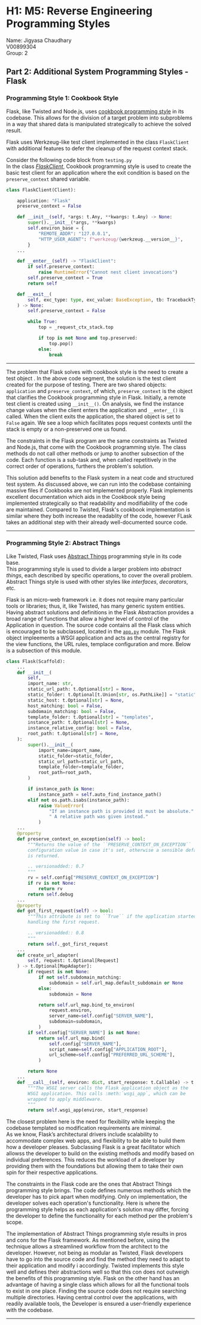 # H1: M5: Reverse Engineering Programming Styles

Name: Jigyasa Chaudhary  
V00899304  
Group: 2

## **Part 2: Additional System Programming Styles - Flask**

### **Programming Style 1: Cookbook Style**

Flask, like Twisted and Node.js, uses [cookbook programming style](https://learning-oreilly-com.ezproxy.library.uvic.ca/library/view/exercises-in-programming/9781482227376/K22536_C004.xhtml#c04_sec002) in its codebase. This allows for the division of a target problem into subproblems in a way that shared data is manipulated strategically to achieve the solved result.  

Flask uses Werkzeug-like test client implemented in the class `FlaskClient` with additional features to defer the cleanup of the request context stack.

Consider the following code block from `testing.py`  
In the class *[FlaskClient](https://github.com/pallets/flask/blob/main/src/flask/testing.py)*, Cookbook programming style is used to create the basic test client for an application where the exit condition is based on the `preserve_context` shared variable.

```python
class FlaskClient(Client):

    application: "Flask"
    preserve_context = False

    def __init__(self, *args: t.Any, **kwargs: t.Any) -> None:
        super().__init__(*args, **kwargs)
        self.environ_base = {
            "REMOTE_ADDR": "127.0.0.1",
            "HTTP_USER_AGENT": f"werkzeug/{werkzeug.__version__}",
        }
    ...

    def __enter__(self) -> "FlaskClient":
        if self.preserve_context:
            raise RuntimeError("Cannot nest client invocations")
        self.preserve_context = True
        return self

    def __exit__(
        self, exc_type: type, exc_value: BaseException, tb: TracebackType
    ) -> None:
        self.preserve_context = False

        while True:
            top = _request_ctx_stack.top

            if top is not None and top.preserved:
                top.pop()
            else:
                break
```

---
The problem that Flask solves with cookbook style is the need to create a test object . In the above code segment, the solution is the test client created for the purpose of testing. There are two shared objects: `application` and `preserve_context`, of which, `preserve_context` is the object that clarifies the Cookbook programming style in Flask. Initially, a remote test client is created using `__init__()`. On analysis, we find the instance change values when the client enters the application and `__enter__()` is called. When the client exits the application, the shared object is set to `False` again. We see a loop which facilitates pops request contexts until the stack is empty or a non-preserved one us found.

The constraints in the Flask program are the same constraints as Twisted and Node.js, that come with the Cookbook programming style. The class methods do not call other methods or jump to another subsection of the code. Each function is a sub-task and, when called repetitively in the correct order of operations, furthers the problem's solution.

This solution add benefits to the Flask system in a neat code and structured test system. As discussed above, we can run into the codebase containing massive files if Cookbooks are not implemented properly. Flask implements excellent documentation which aids in the Cookbook style being implemented strategically so that readability and modifiability of the code are maintained. Compared to Twisted, Flask's cookbook implementation is similar where they both increase the readablity of the code, however FLask takes an additional step with their already well-documented source code.

---

### **Programming Style 2: Abstract Things**

Like Twisted, Flask uses [Abstract Things](https://learning-oreilly-com.ezproxy.library.uvic.ca/library/view/exercises-in-programming/9781482227376/K22536_C013.xhtml#c13_sec002) programming style in its code base.  
This programming style is used to divide a larger problem into *abstract things*, each described by specific operations, to cover the overall problem. Abstract Things style is used with other styles like *interfaces*, *decorators*, etc.

Flask is an micro-web framework i.e. it does not require many particular tools or libraries; thus, it, like Twisted, has many generic system entities. Having abstract solutions and definitions in the Flask Abstraction provides a broad range of functions that allow a higher level of control of the Application in question. The source code contains all the Flask class which is encouraged to be subclassed, located in the [`app.py`](https://github.com/pallets/flask/blob/main/src/flask/app.py) module. The Flask object impleements a WSGI application and acts as the central registry for the view functions, the URL rules, templace configuration and more. Below is a subsection of this module.

```python
class Flask(Scaffold):
    ...
    def __init__(
        self,
        import_name: str,
        static_url_path: t.Optional[str] = None,
        static_folder: t.Optional[t.Union[str, os.PathLike]] = "static",
        static_host: t.Optional[str] = None,
        host_matching: bool = False,
        subdomain_matching: bool = False,
        template_folder: t.Optional[str] = "templates",
        instance_path: t.Optional[str] = None,
        instance_relative_config: bool = False,
        root_path: t.Optional[str] = None,
    ):
        super().__init__(
            import_name=import_name,
            static_folder=static_folder,
            static_url_path=static_url_path,
            template_folder=template_folder,
            root_path=root_path,
        )

        if instance_path is None:
            instance_path = self.auto_find_instance_path()
        elif not os.path.isabs(instance_path):
            raise ValueError(
                "If an instance path is provided it must be absolute."
                " A relative path was given instead."
            )
    ...
    @property
    def preserve_context_on_exception(self) -> bool:
        """Returns the value of the ``PRESERVE_CONTEXT_ON_EXCEPTION``
        configuration value in case it's set, otherwise a sensible default
        is returned.

        .. versionadded:: 0.7
        """
        rv = self.config["PRESERVE_CONTEXT_ON_EXCEPTION"]
        if rv is not None:
            return rv
        return self.debug
    ...
    @property
    def got_first_request(self) -> bool:
        """This attribute is set to ``True`` if the application started
        handling the first request.

        .. versionadded:: 0.8
        """
        return self._got_first_request
    ...
    def create_url_adapter(
        self, request: t.Optional[Request]
    ) -> t.Optional[MapAdapter]:
        if request is not None:
            if not self.subdomain_matching:
                subdomain = self.url_map.default_subdomain or None
            else:
                subdomain = None

            return self.url_map.bind_to_environ(
                request.environ,
                server_name=self.config["SERVER_NAME"],
                subdomain=subdomain,
            )
        if self.config["SERVER_NAME"] is not None:
            return self.url_map.bind(
                self.config["SERVER_NAME"],
                script_name=self.config["APPLICATION_ROOT"],
                url_scheme=self.config["PREFERRED_URL_SCHEME"],
            )

        return None
    ...
    def __call__(self, environ: dict, start_response: t.Callable) -> t.Any:
        """The WSGI server calls the Flask application object as the
        WSGI application. This calls :meth:`wsgi_app`, which can be
        wrapped to apply middleware.
        """
        return self.wsgi_app(environ, start_response)
```

The closest problem here is the need for flexibility while keeping the codebase templated so modification requirements are minimal.  
As we know, Flask’s architectural drivers include scalability to accommodate complex web apps, and flexibility to be able to build them how a developer pleases. Subclassing Flask is a great facilitator which allowss the developer to build on the existing methods and modify based on individual preferences. This reduces the workload of a developer by providing them with the foundations but allowing them to take their own spin for their respective applications.

The constraints in the Flask code are the ones that Abstract Things programming style brings. The code defines numerous methods which the developer has to pick apart when modifying. Only on implementation, the developer solves each operation's functionality. Here is where the programming style helps as each application's solution may differ, forcing the developer to define the functionality for each method per the problem's scope.

The implementation of Abstract Things programming style results in pros and cons for the Flask framework. As mentioned before, using the technique allows a streamlined workflow from the architect to the developer. However, not being as modular as Twisted, Flask developers have to go into the source code and find the method they need to adapt to their application and modify i accordingly. Twisted implements this style well and defines their abstractions well so that this con does not outweigh the benefits of this programming style. Flask on the other hand has an advantage of having a single class which allows for all the functional tools to exist in one place. Finding the source code does not require searching multiple directories. Having central control over the applications, with readily available tools, the Developer is ensured a user-friendly experience with the codebase.

---
